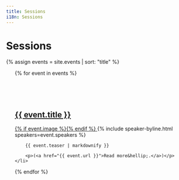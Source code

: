 ```yaml
---
title: Sessions
i18n: Sessions
---
```


# Sessions

{% assign events = site.events | sort: "title" %}
<ul style="list-style-type: none;">
{% for event in events %}
    <li>
        <a href="{{ event.url }}">
            <h2 style="padding-top: 3em;">{{ event.title }}</h2>
            {% if event.image %}<img src="{{ event.image }}" alt="" class="session-photo" />{% endif %}
        </a>
        {% include speaker-byline.html speakers=event.speakers %}
        
        {{ event.teaser | markdownify }}

        <p>(<a href="{{ event.url }}">Read more&hellip;.</a>)</p>
    </li>
{% endfor %}
</ul>
